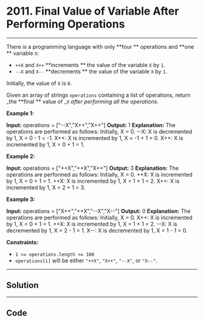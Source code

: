 # 2011. Final Value of Variable After Performing Operations

---

There is a programming language with only **four ** operations and **one ** variable `X`:

  * `++X` and `X++` **increments ** the value of the variable `X` by `1`.
  * `--X` and `X--` **decrements ** the value of the variable `X` by `1`.



Initially, the value of `X` is `0`.

Given an array of strings `operations` containing a list of operations, return _the **final ** value of _`X` _after performing all the operations_.

 

**Example 1:**


**Input:** operations = ["--X","X++","X++"]
**Output:** 1
**Explanation:**  The operations are performed as follows:
Initially, X = 0.
--X: X is decremented by 1, X =  0 - 1 = -1.
X++: X is incremented by 1, X = -1 + 1 =  0.
X++: X is incremented by 1, X =  0 + 1 =  1.


**Example 2:**


**Input:** operations = ["++X","++X","X++"]
**Output:** 3
**Explanation:** The operations are performed as follows:
Initially, X = 0.
++X: X is incremented by 1, X = 0 + 1 = 1.
++X: X is incremented by 1, X = 1 + 1 = 2.
X++: X is incremented by 1, X = 2 + 1 = 3.


**Example 3:**


**Input:** operations = ["X++","++X","--X","X--"]
**Output:** 0
**Explanation:**  The operations are performed as follows:
Initially, X = 0.
X++: X is incremented by 1, X = 0 + 1 = 1.
++X: X is incremented by 1, X = 1 + 1 = 2.
--X: X is decremented by 1, X = 2 - 1 = 1.
X--: X is decremented by 1, X = 1 - 1 = 0.


 

**Constraints:**

  * `1 <= operations.length <= 100`
  * `operations[i]` will be either `"++X"`, `"X++"`, `"--X"`, or `"X--"`.

---

## Solution



---

## Code
```python


```